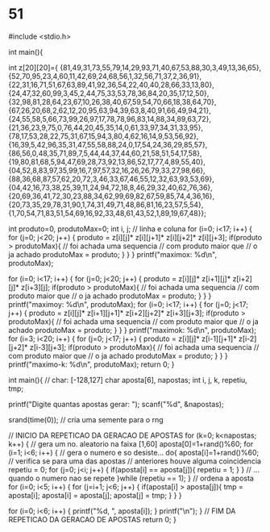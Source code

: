 # 51
#include <stdio.h>

int main(){

int z[20][20]={ {81,49,31,73,55,79,14,29,93,71,40,67,53,88,30,3,49,13,36,65}, {52,70,95,23,4,60,11,42,69,24,68,56,1,32,56,71,37,2,36,91}, {22,31,16,71,51,67,63,89,41,92,36,54,22,40,40,28,66,33,13,80}, {24,47,32,60,99,3,45,2,44,75,33,53,78,36,84,20,35,17,12,50}, {32,98,81,28,64,23,67,10,26,38,40,67,59,54,70,66,18,38,64,70}, {67,26,20,68,2,62,12,20,95,63,94,39,63,8,40,91,66,49,94,21}, {24,55,58,5,66,73,99,26,97,17,78,78,96,83,14,88,34,89,63,72}, {21,36,23,9,75,0,76,44,20,45,35,14,0,61,33,97,34,31,33,95}, {78,17,53,28,22,75,31,67,15,94,3,80,4,62,16,14,9,53,56,92}, {16,39,5,42,96,35,31,47,55,58,88,24,0,17,54,24,36,29,85,57}, {86,56,0,48,35,71,89,7,5,44,44,37,44,60,21,58,51,54,17,58}, {19,80,81,68,5,94,47,69,28,73,92,13,86,52,17,77,4,89,55,40}, {04,52,8,83,97,35,99,16,7,97,57,32,16,26,26,79,33,27,98,66}, {88,36,68,87,57,62,20,72,3,46,33,67,46,55,12,32,63,93,53,69}, {04,42,16,73,38,25,39,11,24,94,72,18,8,46,29,32,40,62,76,36}, {20,69,36,41,72,30,23,88,34,62,99,69,82,67,59,85,74,4,36,16}, {20,73,35,29,78,31,90,1,74,31,49,71,48,86,81,16,23,57,5,54}, {1,70,54,71,83,51,54,69,16,92,33,48,61,43,52,1,89,19,67,48}};

int produto=0, produtoMax=0; int i, j; // linha e coluna for (i=0; i<17; i++) { for (j=0; j<20; j++) { produto = z[i][j]* z[i][j+1]* z[i][j+2]* z[i][j+3]; if(produto > produtoMax){ // foi achada uma sequencia // com produto maior que // o ja achado produtoMax = produto; } } } printf("maximox: %d\n", produtoMax);

for (i=0; i<17; i++) { for (j=0; j<20; j++) { produto = z[i][j]* z[i+1][j]* z[i+2][j]* z[i+3][j]; if(produto > produtoMax){ // foi achada uma sequencia // com produto maior que // o ja achado produtoMax = produto; } } } printf("maximoy: %d\n", produtoMax); for (i=0; i<17; i++) { for (j=0; j<17; j++) { produto = z[i][j]* z[i+1][j+1]* z[i+2][j+2]* z[i+3][j+3]; if(produto > produtoMax){ // foi achada uma sequencia // com produto maior que // o ja achado produtoMax = produto; } } } printf("maximok: %d\n", produtoMax); for (i=3; i<20; i++) { for (j=0; j<17; j++) { produto = z[i][j]* z[i-1][j+1]* z[i-2][j+2]* z[i-3][j+3]; if(produto > produtoMax){ // foi achada uma sequencia // com produto maior que // o ja achado produtoMax = produto; } } } printf("maximo-k: %d\n", produtoMax); return 0; }

int main(){ // char: [-128,127] char aposta[6], napostas; int i, j, k, repetiu, tmp;

printf("Digite quantas apostas gerar: "); scanf("%d", &napostas);

srand(time(0)); // cria uma semente para o rng

// INICIO DA REPETICAO DA GERACAO DE APOSTAS for (k=0; k<napostas; k++) { // gera um no. aleatorio na faixa [1,60] aposta[0]=1+rand()%60; for (i=1; i<6; i++) { // gera o numero e so desiste... do{ aposta[i]=1+rand()%60; // verifica se para uma das apostas // anteriores houve alguma coincidencia repetiu = 0; for (j=0; j<i; j++) { if(aposta[i] == aposta[j]){ repetiu = 1; } } // ... quando o numero nao se repete }while (repetiu == 1); } // ordena a aposta for (i=0; i<5; i++) { for (j=i+1; j<6; j++) { if(aposta[i] > aposta[j]){ tmp = aposta[i]; aposta[i] = aposta[j]; aposta[j] = tmp; } } }

for (i=0; i<6; i++) {
  printf("%d, ", aposta[i]);
}
printf("\n");
} // FIM DA REPETICAO DA GERACAO DE APOSTAS return 0; }
